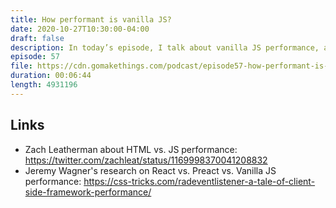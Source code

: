 ```yaml
---
title: How performant is vanilla JS?
date: 2020-10-27T10:30:00-04:00
draft: false
description: In today’s episode, I talk about vanilla JS performance, and working with code at scale.
episode: 57
file: https://cdn.gomakethings.com/podcast/episode57-how-performant-is-vanilla-js.mp3
duration: 00:06:44
length: 4931196
---
```


## Links

- Zach Leatherman about HTML vs. JS performance: https://twitter.com/zachleat/status/1169998370041208832
- Jeremy Wagner's research on React vs. Preact vs. Vanilla JS performance: https://css-tricks.com/radeventlistener-a-tale-of-client-side-framework-performance/
